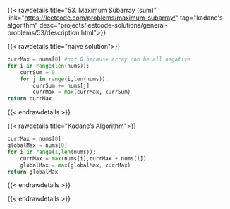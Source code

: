 {{< rawdetails title="53. Maximum Subarray (sum)" link="https://leetcode.com/problems/maximum-subarray/" tag="kadane's algorithm"
	desc="projects/leetcode-solutions/general-problems/53/description.html">}}



{{< rawdetails title="naive solution">}}
```python
currMax = nums[0] #not 0 because array can be all negative
for i in range(len(nums)):
    currSum = 0
    for j in range(i,len(nums)):
        currSum += nums[j]
        currMax = max(currMax, currSum)
return currMax
```
{{< endrawdetails >}}

{{< rawdetails title="Kadane’s Algorithm">}}
```python
currMax = nums[0]
globalMax = nums[0]
for i in range(1,len(nums)):
    currMax = max(nums[i],currMax + nums[i])
    globalMax = max(globalMax, currMax)
return globalMax
```
{{< endrawdetails >}}


{{< endrawdetails >}}